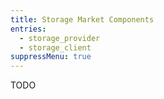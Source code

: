 ```yaml
---
title: Storage Market Components
entries:
  - storage_provider
  - storage_client
suppressMenu: true
---
```


TODO
